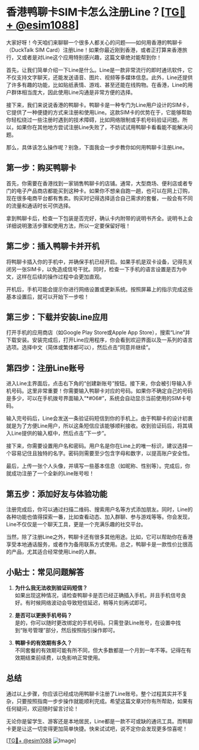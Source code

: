 # 香港鸭聊卡SIM卡怎么注册Line？[[TG💪+ @esim1088](https://t.me/s/esim1088)]

大家好呀！今天咱们来聊聊一个很多人都关心的问题——如何用香港的鸭聊卡（DuckTalk SIM Card）注册Line！如果你最近刚到香港，或者正打算来香港旅行，又或者是对Line这个应用特别感兴趣，这篇文章绝对能帮到你！

首先，让我们简单介绍一下Line是什么。Line是一款非常流行的即时通讯软件，它不仅支持文字聊天，还能发送语音、图片、视频等多媒体信息。此外，Line还提供了许多有趣的功能，比如贴纸表情、游戏、甚至还能在线购物。在香港，Line的用户群体相当庞大，因此使用Line沟通是非常方便的选择。

接下来，我们来说说香港的鸭聊卡。鸭聊卡是一种专门为Line用户设计的SIM卡，它提供了一种便捷的方式来注册和使用Line。这款SIM卡的优势在于，它能够帮助你轻松绕过一些注册时遇到的技术障碍，比如网络限制或手机号码验证问题。所以，如果你在其他地方尝试注册Line失败了，不妨试试用鸭聊卡看看能不能解决问题。

那么，具体该怎么操作呢？别急，下面我会一步步教你如何用鸭聊卡注册Line。

## 第一步：购买鸭聊卡

首先，你需要在香港找到一家销售鸭聊卡的店铺。通常，大型商场、便利店或者专门的电子产品商店都能买到这种卡。如果你不想亲自跑一趟，也可以在网上订购，现在很多电商平台都有售卖。购买时记得选择适合自己需求的套餐，一般会有不同的流量和通话时长可供选择。

拿到鸭聊卡后，检查一下包装是否完好，确认卡内附带的说明书齐全。说明书上会详细说明激活步骤和使用方法，所以一定要保留好哦！

## 第二步：插入鸭聊卡并开机

将鸭聊卡插入你的手机中，并确保手机已经开启。如果手机是双卡设备，记得先关闭另一张SIM卡，以免造成信号干扰。同时，检查一下手机的语言设置是否为中文，这样在后续的操作过程中会更加直观。

开机后，手机可能会提示你进行网络设置或更新系统。按照屏幕上的指示完成这些基本设置后，就可以开始下一步啦！

## 第三步：下载并安装Line应用

打开手机的应用商店（如Google Play Store或Apple App Store），搜索“Line”并下载安装。安装完成后，打开Line应用程序，你会看到欢迎界面以及一系列的语言选项。选择中文（简体或繁体都可以），然后点击“同意并继续”。

## 第四步：注册Line账号

进入Line主界面后，点击右下角的“创建新账号”按钮。接下来，你会被引导输入手机号码。这里非常重要！你需要输入鸭聊卡对应的号码。如果你不确定自己的号码是多少，可以在手机拨号界面输入“*#06#”，系统会自动显示当前使用的SIM卡号码。

输入完号码后，Line会发送一条验证码短信到你的手机上。由于鸭聊卡的设计初衷就是为了方便Line用户，所以这条短信应该能够顺利接收。收到验证码后，将其填入Line提供的输入框中，然后点击“下一步”。

接下来，你需要设置用户名和密码。用户名是你在Line上的唯一标识，建议选择一个容易记住且独特的名字。密码则需要至少包含字母和数字，以提高账户安全性。

最后，上传一张个人头像，并填写一些基本信息（如昵称、性别等）。完成后，你就成功注册了一个全新的Line账号啦！

## 第五步：添加好友与体验功能

注册完成后，你可以通过扫描二维码、搜索用户名等方式添加朋友。同时，Line的各种功能也值得探索一番，比如查看动态、加入群聊、参与游戏等等。你会发现，Line不仅仅是一个聊天工具，更是一个充满乐趣的社交平台。

当然，除了注册Line之外，鸭聊卡还有很多其他用途。比如，它可以帮助你在香港享受本地通话服务，或者作为备用联系方式使用。总之，鸭聊卡是一款性价比很高的产品，尤其适合经常使用Line的人群。

## 小贴士：常见问题解答

1. **为什么我无法收到验证码短信？**  
   如果出现这种情况，请检查鸭聊卡是否已经正确插入手机，并且手机信号良好。有时候网络波动会导致短信延迟，稍等片刻再试即可。

2. **是否可以更换手机号码？**  
   是的，你可以随时更改绑定的手机号码。只需登录Line账号，在设置中找到“账号管理”部分，然后按照指引操作即可。

3. **鸭聊卡的有效期有多久？**  
   不同套餐的有效期可能有所不同，但大多数都是一个月到一年不等。记得在有效期结束前续费，以免影响正常使用。

## 总结

通过以上步骤，你应该已经成功用鸭聊卡注册了Line账号。整个过程其实并不复杂，只要按照指南一步步操作就能顺利完成。希望这篇文章对你有所帮助，如果有任何疑问，欢迎随时留言讨论！

无论你是留学生、游客还是本地居民，Line都是一款不可或缺的通讯工具。而鸭聊卡更是让这一切变得更加简单快捷。快来试试吧，说不定你会发现更多惊喜呢！

[[TG💪+ @esim1088](https://t.me/s/esim1088) ![Image](https://i.postimg.cc/4NQfJmqS/Snipaste-2025-05-13-00-14-12.png)]